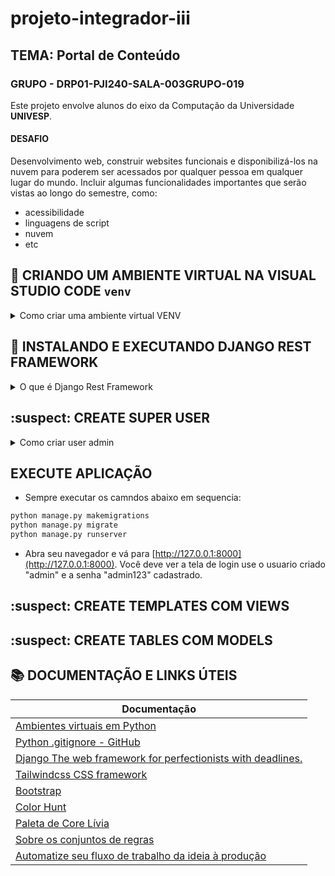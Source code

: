 # projeto-integrador-iii
## TEMA: Portal de Conteúdo
### GRUPO - DRP01-PJI240-SALA-003GRUPO-019

Este projeto envolve alunos do eixo da Computação da Universidade __UNIVESP__.

#### DESAFIO

Desenvolvimento web, construir websites funcionais e disponibilizá-los na nuvem para poderem ser acessados por qualquer pessoa em qualquer lugar do mundo. Incluir algumas funcionalidades importantes que serão vistas ao longo do semestre, como:
- acessibilidade
- linguagens de script
- nuvem
- etc

## :tada: CRIANDO UM AMBIENTE VIRTUAL NA VISUAL STUDIO CODE `venv`

<details><summary>Como criar uma ambiente virtual VENV</summary>

#### O que é uma `venv` ?

Uma __venv__ (abreviação de virtual environment, ou ambiente virtual) é uma ferramenta essencial no ecossistema do Python. A sua principal função é criar um ambiente isolado e autocontido para cada projeto Python. Pense nela como uma caixa de ferramentas separada para cada projeto que você trabalha.

**OBSERVAÇÃO**: Nunca suba para o repositório or arquivos e o diretório `venv`, antes de subir qualquer commit remoto verificar se consta o arquivo `.gitignore`.

<details><summary>Criando venv pelo terminal Prompt de Comando CMD</summary>

- Execute o comando abaixo na raiz do projeto via prompt de comando:

~~~Shell
python -m venv venv
~~~

- Após criar seu ambiente virtual para o projeto atual. Ative o ambiente virtual com o comando abaixo:

~~~Shell
venv\Scripts\activate
~~~

- Caso queira desativar o ambiente virtal é só executar o comando abaixo:

~~~Shell
deactivate
~~~

</details>

<br>

<details><summary>Criando venv pelo terminal Git Bash</summary>

- Execute o comando abaixo na raiz do projeto via prompt de comando:

~~~Bash
python -m venv venv
~~~

- Após criar seu ambiente virtual para o projeto atual. Ative o ambiente virtual com o comando abaixo:

~~~Bash
source venv/Scripts/activate
~~~

- Caso queira desativar o ambiente virtal é só executar o comando abaixo:

~~~Bash
deactivate
~~~

</details>

<br>

- Validando as bibliotecas instaladas na `venv`:

~~~Bash
pip list
~~~

- Se precisar atualizar a versão do `pip`, execute:

~~~Bash
python.exe -m pip install --upgrade pip
~~~

- Instalando uma biblioteca:

~~~Bash
pip install nome_da_biblioteca
~~~

- Desinstalar uma biblioteca:

~~~Bash
pip uninstall nome_da_biblioteca
~~~

- Criando arquivo `requirements.txt`:

~~~Bash
pip freeze > requirements.txt
~~~

- Instalando bibliotecas do arquivo `requirements.txt`, se ele existir:

~~~Bash
pip install -r requirements.txt
~~~

</details>

## :rocket: INSTALANDO E EXECUTANDO DJANGO REST FRAMEWORK

<details><summary>O que é Django Rest Framework</summary><br>

__Django__ é um framework web de alto nível para Python que incentiva o desenvolvimento rápido e um design limpo e pragmático. Ele foi criado para simplificar o processo de construção de sites e aplicações web complexas, cuidando de grande parte do trabalho pesado por você.

- Instalando a biblioteca `django`

~~~Bash
pip install django
~~~

- Agora você pode usar o comando `django-admin` para criar a estrutura básica do seu projeto, conforme exemplo:<br>
`OBS: O ponto no final é crucial. Ele informa ao Django para criar os arquivos do projeto no diretório atual, evitando uma pasta aninhada desnecessária`

~~~Bash
django-admin startproject nome_do_seu_projeto .
~~~

- Após criar o projeto, o `Django` precisa configurar o banco de dados inicial, para isso, execute o comando `migrate`<br>
`Este comando criará as tabelas necessárias para os aplicativos padrão do Django (autenticação de usuários, sessões, etc.)`

~~~Bash
python manage.py migrate
~~~

- Para ver seu projeto em ação, inicie o servidor de desenvolvimento do `Django`, execute o comando `runserver`:

~~~Bash
python manage.py runserver
~~~

Agora, abra seu navegador e acesse o endereço [http://127.0.0.1:8000/](http://127.0.0.1:8000/). Se tudo deu certo, você verá a página de boas-vindas do Django, indicando que seu projeto foi criado com sucesso.

:clap: Pronto! Seu projeto __Django__ está configurado e pronto para você começar a ser desenvolvido.

<details><summary>Crie um Aplicativo Django</summary>

- Projetos `Django` são divididos em "**aplicativos**". É uma boa prática criar um aplicativo para cada funcionalidade principal do seu site.<br>
`OBS: Certifique-se de que sua venv esteja ativada e que você esteja no diretório raiz do seu projeto (onde está o manage.py). Isso criará uma nova pasta chamada core (ou o nome que você escolher para seu aplicativo) dentro do seu projeto.`

~~~Bash
python manage.py startapp core
~~~

- Registre o Aplicativo, após criar o aplicativo, você precisa registrá-lo no seu projeto Django. Abra o arquivo nome_do_seu_projeto/settings.py (dentro da pasta principal do seu projeto). Procure a lista INSTALLED_APPS e adicione o nome do seu aplicativo ('core') a ela.

~~~Python
# nome_do_seu_projeto/settings.py

INSTALLED_APPS = [
    'django.contrib.admin',
    'django.contrib.auth',
    'django.contrib.contenttypes',
    'django.contrib.sessions',
    'django.contrib.messages',
    'django.contrib.staticfiles',
    'core',  # Adicione esta linha
]
~~~

- Crie a View (Lógica da Página).
`OBS: A view é uma função Python que recebe uma requisição web e retorna uma resposta web. Abra o arquivo core/views.py. Adicione o seguinte código para criar uma view que retorna "Hello World".`

~~~Python
# core/views.py

from django.shortcuts import render
from django.http import HttpResponse

def home(request):
    return HttpResponse("Hello World!")
~~~

-  Defina as URLs do Aplicativo
`OBS: Agora você precisa dizer ao Django qual URL deve ser mapeada para a sua view home. Dentro da pasta core, crie um novo arquivo chamado urls.py. Adicione o seguinte código a core/urls.py`<br>
`path('', views.home, name='home'): Este é o mapeamento. O '' indica uma URL vazia, ou seja, a raiz do seu aplicativo. Quando alguém acessa essa URL, a função views.home será chamada. name='home' é um nome opcional para esta URL, útil para referenciá-la em outras partes do seu código Django.`

~~~Python
# core/urls.py

from django.urls import path
from . import views

urlpatterns = [
    path('', views.home, name='home'),
]
~~~

- Inclua as URLs do Aplicativo no Projeto Principal
`OBS: Por fim, você precisa incluir as URLs do seu aplicativo (core/urls.py) no arquivo de URLs principal do seu projeto. Abra o arquivo nome_do_seu_projeto/urls.py (o arquivo principal, não o do seu aplicativo core). Adicione a função include e inclua as URLs do seu aplicativo`<br>
`path('', include('core.urls')): Isso significa que qualquer requisição para a raiz do seu site ('') será "delegada" ao arquivo core/urls.py para ser resolvida`

~~~Python
# nome_do_seu_projeto/urls.py

from django.contrib import admin
from django.urls import path, include # Adicione 'include'

urlpatterns = [
    path('admin/', admin.site.urls),
    path('', include('core.urls')), # Adicione esta linha
]
~~~

- Teste Sua Página

~~~Bash
python manage.py runserver
~~~

- Abra seu navegador e vá para [http://127.0.0.1:8000/](http://127.0.0.1:8000/). Você deve ver a mensagem "Hello World!" na tela.

:star: Sua primeira página Django está configurada! PARABÉNS!

</details>

</details>

## :suspect: CREATE SUPER USER

<details><summary>Como criar user admin</summary>

- Execute o comando abaixo:

~~~Bash
python manage.py createsuperuser
~~~

- Em seguida informe o nome do super-usuario a ser criado:

Ex: admin

- Informe a senha de acesso desse superuser, será necessário informar duas vezes!

- Abra seu navegador e vá para [http://127.0.0.1:8000/admin](http://127.0.0.1:8000/admin). Você deve ver a tela de login use o usuario criado "admin" e o "password" cadastrado.

</details>

## EXECUTE APLICAÇÃO

- Sempre executar os camndos abaixo em sequencia:

~~~Bash
python manage.py makemigrations
python manage.py migrate
python manage.py runserver
~~~

- Abra seu navegador e vá para [http://127.0.0.1:8000](http://127.0.0.1:8000). Você deve ver a tela de login use o usuario criado "admin" e a senha "admin123" cadastrado.

## :suspect: CREATE TEMPLATES COM VIEWS

## :suspect: CREATE TABLES COM MODELS

## :books: DOCUMENTAÇÃO E LINKS ÚTEIS

| Documentação                                                                                                   |
| -------------------------------------------------------------------------------------------------------------- |
| [Ambientes virtuais em Python](https://www.alura.com.br/artigos/ambientes-virtuais-em-python?utm_term=&utm_campaign=topo-aon-search-gg-dsa-artigos_conteudos&utm_source=google&utm_medium=cpc&campaign_id=11384329873_164240702375_703853654617&utm_id=11384329873_164240702375_703853654617&hsa_acc=7964138385&hsa_cam=topo-aon-search-gg-dsa-artigos_conteudos&hsa_grp=164240702375&hsa_ad=703853654617&hsa_src=g&hsa_tgt=aud-527303763294:dsa-2276348409543&hsa_kw=&hsa_mt=&hsa_net=google&hsa_ver=3&gad_source=1&gad_campaignid=11384329873&gbraid=0AAAAADpqZID_G8Ba9vYHZbPsGcK5Sc753&gclid=Cj0KCQjwqebEBhD9ARIsAFZMbfwdkmn1_ZMTSaenOgbTQ9FBlhgSl8mt40JQoZrRnY2Xdtd0yvulnfQaArkpEALw_wcB) |
| [Python .gitignore - GitHub](https://raw.githubusercontent.com/github/gitignore/master/Python.gitignore)       |
| [Django The web framework for perfectionists with deadlines.](https://docs.djangoproject.com/en/5.2/releases/) |
| [Tailwindcss CSS framework](https://tailwindcss.com/)                                                          |
| [Bootstrap](https://getbootstrap.com/)                                                                         |
| [Color Hunt](https://colorhunt.co/)                                                                            |
| [Paleta de Core Lívia](https://colorhunt.co/palette/52357b5459ac648db3b2d8ce)                                  |
| [Sobre os conjuntos de regras](https://docs.github.com/pt/repositories/configuring-branches-and-merges-in-your-repository/managing-rulesets/about-rulesets) |
| [Automatize seu fluxo de trabalho da ideia à produção](https://github.com/features/actions?locale=pt-BR)       |
